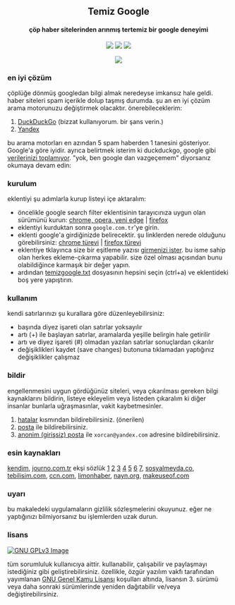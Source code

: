 <h2 align="center"><b>Temiz Google</b></h2><h4 align="center">çöp haber sitelerinden arınmış tertemiz bir google deneyimi</h4>

<p align="center"><a href="https://www.gnu.org/licenses/gpl-3.0" alt="License: GPLv3"><img src="https://img.shields.io/github/license/xorcan/temizgoogle.svg"></a> <a href="https://www.google.com/search?&q=t%C3%BCrk+adlist+xorcan" alt="Türkçe Ad-listler"><img src="https://img.shields.io/badge/t%C3%BCrk%C3%A7e-reklam%20listesi-f44b42.svg"></a>  <a href="https://github.com/xorcan/hosts/issues" alt="Hatalar"><img src="https://img.shields.io/github/issues/xorcan/temizgoogle"></a> 
  
<p align="center"><img src="https://raw.githubusercontent.com/xorcan/temizgoogle/master/dosyalar/vs2.png">

### en iyi çözüm
çöplüğe dönmüş googledan bilgi almak neredeyse imkansız hale geldi. haber siteleri spam içerikle dolup taşmış durumda.
şu an en iyi çözüm arama motorunuzu değiştirmek olacaktır. önerebileceklerim:
1. [DuckDuckGo](https://duckduckgo.com/) (bizzat kullanıyorum. bir şans verin.)
2. [Yandex](https://yandex.com.tr/)

bu arama motorları en azından 5 spam haberden 1 tanesini gösteriyor. Google'a göre iyidir.
ayrıca belirtmek isterim ki duckduckgo, google gibi [verilerinizi toplamıyor](https://eksisozluk.com/duckduckgo--2441246?a=nice).
"yok, ben google dan vazgeçemem" diyorsanız okumaya devam edin:

### kurulum

eklentiyi şu adımlarla kurup listeyi içe aktaralım:
- öncelikle google search filter eklentisinin tarayıcınıza uygun olan sürümünü kurun: [chrome, opera, yeni edge](https://chrome.google.com/webstore/detail/google-search-filter/eidhkmnbiahhgbgpjpiimdogfidfikgf?hl=tr) | [firefox](https://addons.mozilla.org/tr/firefox/addon/g-search-filter/)
- eklentiyi kurduktan sonra `google.com.tr`'ye girin.
- eklenti google'a girdiğinizde belirecektir. şu linklerden nerede olduğunu görebilirsiniz: [chrome türevi](https://raw.githubusercontent.com/xorcan/temizgoogle/master/dosyalar/firefox.png) | [firefox türevi](https://raw.githubusercontent.com/xorcan/temizgoogle/master/dosyalar/chrome.png)
- eklentiye tklayınca size bir eşitleme yazısı [girmenizi ister](https://raw.githubusercontent.com/xorcan/temizgoogle/master/dosyalar/ayar.png). bu isme sahip olan herkes ekleme-çıkarma yapabilir. size özel olması açısından bunu olabildiğince karmaşık bir değer yapın.
- ardından [temizgoogle.txt](https://raw.githubusercontent.com/xorcan/temizgoogle/master/temizgoogle.txt) dosyasının hepsini seçin (ctrl+a) ve eklentideki boş yere yapıştırın.

### kullanım

kendi satırlarınızı şu kurallara göre düzenleyebilirsiniz:
- başında diyez işareti olan satırlar yoksayılır
- artı (+) ile başlayan satırlar, aramalarda yeşille belirgin hale getirilir
- artı ve diyez işareti (#) olmadan yazılan satırlar sonuçlardan çıkarılır
- değişiklikleri kaydet (save changes) butonuna tıklamadan yaptığınız değişiklikler çalışmaz

### bildir

engellenmesini uygun gördüğünüz siteleri, veya çıkarılması gereken bilgi kaynaklarını bildirin, listeye ekleyelim veya listeden çıkaralım ki diğer insanlar bunlarla uğraşmasınlar, vakit kaybetmesinler. 

1. [hatalar](https://github.com/xorcan/temizgoogle/issues) kısmından bildirebilirsiniz. (önerilen)
2. [posta](mailto:xorcan@yandex.com) ile bildirebilirsiniz.
3. [anonim (girişsiz) posta](https://anonymousemail.me) ile ```xorcan@yandex.com``` adresine bildirebilirsiniz.

### esin kaynakları

[kendim](https://github.com/xorcan), [journo.com.tr](https://journo.com.tr/google-aramalar-dijital-reklam) ekşi sözlük [1](https://eksisozluk.com/haber-sitelerinin-googlei-copluge-cevirmesi--5730208?a=nice) [2](https://eksisozluk.com/entry/107293018) [3](https://eksisozluk.com/entry/107354288) [4](https://eksisozluk.com/entry/106376984) [5](https://eksisozluk.com/entry/106310384) [6](https://eksisozluk.com/entry/63680993) [7](https://eksisozluk.com/entry/106320055), [sosyalmeyda.co](https://sosyalmedya.co/google-haberler-spam-icerikler/), [tebilisim.com](https://www.tebilisim.com/daha-iyi-bir-haber-sitesi-icin-neler-yapilmali/), [ccn.com](https://www.ccn.com/ccn-is-shutting-down-after-googles-june-2019-core-update/), [limonhaber](https://twitter.com/LimonHaber), [nayn.org](https://nayn.org/search/), [makeuseof.com](https://www.makeuseof.com/tag/customize-google-search-results/)

### uyarı

bu makaledeki uygulamaların gizlilik sözleşmelerini okuyunuz. eğer ne yaptığınızı bilmiyorsanız bu işlemlerden uzak durun.

### lisans

[![GNU GPLv3 Image](https://www.gnu.org/graphics/gplv3-127x51.png)](http://www.gnu.org/licenses/gpl-3.0.en.html)  

tüm sorumluluk kullanıcıya aittir. kullanabilir, çalışabilir ve paylaşmayı istediğiniz gibi geliştirebilirsiniz. özellikle, özgür yazılım vakfı tarafından yayımlanan [GNU Genel Kamu Lisansı](https://www.gnu.org/licenses/gpl.html) koşulları altında, lisansın 3. sürümü veya daha sonraki sürümlerinde yeniden dağıtabilir ve/veya değiştirebilirsiniz.
